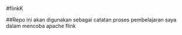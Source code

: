#flinkK


##Repo ini akan digunakan sebagai catatan proses pembelajaran saya dalam mencoba apache flink


